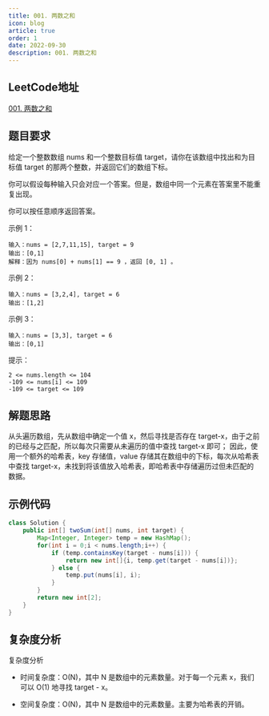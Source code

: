 ```yaml
---
title: 001. 两数之和
icon: blog
article: true
order: 1
date: 2022-09-30
description: 001. 两数之和
---
```


## LeetCode地址

[001. 两数之和](https://leetcode.cn/problems/two-sum/)

## 题目要求

给定一个整数数组 nums 和一个整数目标值 target，请你在该数组中找出和为目标值 target 的那两个整数，并返回它们的数组下标。

你可以假设每种输入只会对应一个答案。但是，数组中同一个元素在答案里不能重复出现。

你可以按任意顺序返回答案。

示例 1：

```
输入：nums = [2,7,11,15], target = 9
输出：[0,1]
解释：因为 nums[0] + nums[1] == 9 ，返回 [0, 1] 。
```

示例 2：

```
输入：nums = [3,2,4], target = 6
输出：[1,2]
```

示例 3：

```
输入：nums = [3,3], target = 6
输出：[0,1]
```

提示：

```
2 <= nums.length <= 104
-109 <= nums[i] <= 109
-109 <= target <= 109
```

## 解题思路

从头遍历数组，先从数组中确定一个值 x，然后寻找是否存在 target-x，由于之前的已经与之匹配，所以每次只需要从未遍历的值中查找 target-x 即可；
因此，使用一个额外的哈希表，key 存储值，value 存储其在数组中的下标，每次从哈希表中查找 target-x，未找到将该值放入哈希表，即哈希表中存储遍历过但未匹配的数据。

## 示例代码

```java
class Solution {
    public int[] twoSum(int[] nums, int target) {
        Map<Integer, Integer> temp = new HashMap();
        for(int i = 0;i < nums.length;i++) {
            if (temp.containsKey(target - nums[i])) {
                return new int[]{i, temp.get(target - nums[i])};
            } else {
                temp.put(nums[i], i);
            }
        }
        return new int[2];
    }
}
```

## 复杂度分析

复杂度分析

- 时间复杂度：O(N)，其中 N 是数组中的元素数量。对于每一个元素 x，我们可以 O(1) 地寻找 target - x。

- 空间复杂度：O(N)，其中 N 是数组中的元素数量。主要为哈希表的开销。
